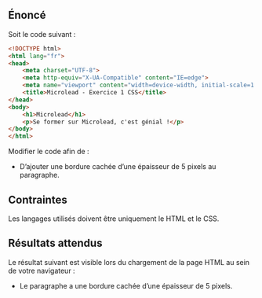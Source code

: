 ## Énoncé

Soit le code suivant : 

```html
<!DOCTYPE html>
<html lang="fr">
<head>
    <meta charset="UTF-8">
    <meta http-equiv="X-UA-Compatible" content="IE=edge">
    <meta name="viewport" content="width=device-width, initial-scale=1.0">
    <title>Microlead - Exercice 1 CSS</title>
</head>
<body>
    <h1>Microlead</h1>
    <p>Se former sur Microlead, c'est génial !</p>
</body>
</html>
```

Modifier le code afin de :

- D’ajouter une bordure cachée d’une épaisseur de 5 pixels au paragraphe.

## Contraintes

Les langages utilisés doivent être uniquement le HTML et le CSS.

## Résultats attendus

Le résultat suivant est visible lors du chargement de la page HTML au sein de votre navigateur :

- Le paragraphe a une bordure cachée d’une épaisseur de 5 pixels.